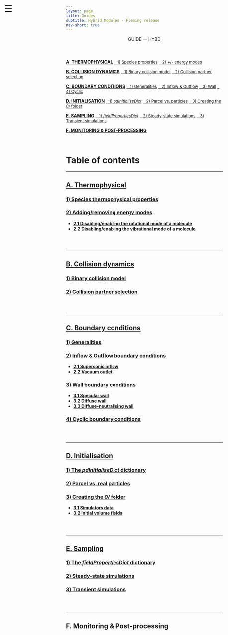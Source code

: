 ```yaml
---
layout: page
title: Guides
subtitle: Hybrid Modules - Fleming release
nav-short: true
---
```


<div id="mySidenav" class="sidenav">
  <a href="javascript:void(0)" class="closebtn" onclick="closeNav()"><i class='fa fa-times'></i></a>
  <header>GUIDE — HYBD</header>
  <a href="https://hystrath.github.io/guides/fleming/picdsmc/thermophysical/"><b>A. THERMOPHYSICAL</b></a>
  <a href="https://hystrath.github.io/guides/fleming/picdsmc/thermophysical/#1-species-thermophysical-properties" style="padding-top:4px; padding-bottom:4px"><span style="font-size:13px">&nbsp;&nbsp; 1) Species properties</span></a>
  <a href="https://hystrath.github.io/guides/fleming/picdsmc/thermophysical/#2-addingremoving-energy-modes"  style="padding-top:4px"><span style="font-size:13px">&nbsp;&nbsp; 2) +/- energy modes</span></a>

  <a href="https://hystrath.github.io/guides/fleming/picdsmc/collision-dynamics"><b>B. COLLISION DYNAMICS</b></a>
  <a href="https://hystrath.github.io/guides/fleming/picdsmc/collision-dynamics/#1-binary-collision-model"  style="padding-top:4px"><span style="font-size:13px">&nbsp;&nbsp; 1) Binary collision model</span></a>
  <a href="https://hystrath.github.io/guides/fleming/picdsmc/collision-dynamics/#2-collision-partner-selection"  style="padding-top:4px; padding-bottom:4px"><span style="font-size:13px">&nbsp;&nbsp; 2) Collision partner selection</span></a>

  <a href="https://hystrath.github.io/guides/fleming/picdsmc/boundary-conditions"><b>C. BOUNDARY CONDITIONS</b></a>
  <a href="https://hystrath.github.io/guides/fleming/picdsmc/boundary-conditions/#1-generalities"  style="padding-top:4px; padding-bottom:4px"><span style="font-size:13px">&nbsp;&nbsp; 1) Generalities</span></a>
  <a href="https://hystrath.github.io/guides/fleming/picdsmc/boundary-conditions/#2-inflow--outflow-boundary-conditions"  style="padding-top:4px; padding-bottom:4px"><span style="font-size:13px">&nbsp;&nbsp; 2) Inflow & Outflow</span></a>
  <a href="https://hystrath.github.io/guides/fleming/picdsmc/boundary-conditions/#3-wall-boundary-conditions"  style="padding-top:4px; padding-bottom:4px"><span style="font-size:13px">&nbsp;&nbsp; 3) Wall</span></a>
  <a href="https://hystrath.github.io/guides/fleming/picdsmc/boundary-conditions/#4-cyclic-boundary-conditions"  style="padding-top:4px"><span style="font-size:13px">&nbsp;&nbsp; 4) Cyclic</span></a>
  
  <a href="https://hystrath.github.io/guides/fleming/picdsmc/initialisation/"><b>D. INITIALISATION</b></a>
  <a href="https://hystrath.github.io/guides/fleming/picdsmc/initialisation/#1-the-pdinitialisedict-dictionary"  style="padding-top:4px; padding-bottom:4px"><span style="font-size:13px">&nbsp;&nbsp; 1) <i>pdInitialiseDict</i></span></a>
  <a href="https://hystrath.github.io/guides/fleming/picdsmc/initialisation/#2-parcel-vs-real-particles"  style="padding-top:4px; padding-bottom:4px"><span style="font-size:13px">&nbsp;&nbsp; 2) Parcel vs. particles</span></a>
  <a href="https://hystrath.github.io/guides/fleming/picdsmc/initialisation/#3-creating-the-0-folder"  style="padding-top:4px"><span style="font-size:13px">&nbsp;&nbsp; 3) Creating the <i>0/</i> folder</span></a>
  
  <a href="https://hystrath.github.io/guides/fleming/picdsmc/sampling/"><b>E. SAMPLING</b></a>
  <a href="https://hystrath.github.io/guides/fleming/picdsmc/sampling/#1-the-fieldpropertiesdict-dictionary"  style="padding-top:4px; padding-bottom:4px"><span style="font-size:13px">&nbsp;&nbsp; 1) <i>fieldPropertiesDict</i></span></a>
  <a href="https://hystrath.github.io/guides/fleming/picdsmc/sampling/#2-steady-state-simulations"  style="padding-top:4px; padding-bottom:4px"><span style="font-size:13px">&nbsp;&nbsp; 2) Steady-state simulations</span></a>
  <a href="https://hystrath.github.io/guides/fleming/picdsmc/sampling/#3-transient-simulations" style="padding-top:4px; padding-bottom:4px"><span style="font-size:13px">&nbsp;&nbsp; 3) Transient simulations</span></a>
  
  <a href="https://hystrath.github.io/guides/fleming/picdsmc/toc/#f-monitoring--post-processing"><b>F. MONITORING & POST-PROCESSING</b></a>
</div>

<span style="position: fixed;font-size:30px;cursor:pointer; margin:0px; top:60px;left:30px;" onclick="reopenNav()">&#9776;</span>

<script>
function openNav() {
  document.getElementById("mySidenav").style.width = "225px";
  document.getElementById("mySidenav").style.transition = "0s";
}

function closeNav() {
  document.getElementById("mySidenav").style.width = "0px";
}

function reopenNav() {
  document.getElementById("mySidenav").style.width = "225px";
  document.getElementById("mySidenav").style.transition = "0.5s";
}

openNav()
</script>

&nbsp;  

# Table of contents

---  
## [A. Thermophysical](https://hystrath.github.io/guides/fleming/picdsmc/thermophysical/)
### [1) Species thermophysical properties](https://hystrath.github.io/guides/fleming/picdsmc/thermophysical/#1-species-thermophysical-properties)
### [2) Adding/removing energy modes](https://hystrath.github.io/guides/fleming/picdsmc/thermophysical/#2-addingremoving-energy-modes)
+ **[2.1 Disabling/enabling the rotational mode of a molecule](https://hystrath.github.io/guides/fleming/picdsmc/thermophysical/#21-disablingenabling-the-rotational-mode-of-a-molecule)**  
+ **[2.2 Disabling/enabling the vibrational mode of a molecule](https://hystrath.github.io/guides/fleming/picdsmc/thermophysical/#22-disablingenabling-the-vibrational-mode-of-a-molecule)**  


<div class="paragraph"><p><br>
<br></p></div>

---  
## [B. Collision dynamics](https://hystrath.github.io/guides/fleming/picdsmc/collision-dynamics)
### [1) Binary collision model](https://hystrath.github.io/guides/fleming/picdsmc/collision-dynamics/#1-binary-collision-model)
### [2) Collision partner selection](https://hystrath.github.io/guides/fleming/picdsmc/collision-dynamics/#2-collision-partner-selection)


<div class="paragraph"><p><br>
<br></p></div>

--- 
## [C. Boundary conditions](https://hystrath.github.io/guides/fleming/picdsmc/boundary-conditions)     
### [1) Generalities](https://hystrath.github.io/guides/fleming/picdsmc/boundary-conditions/#1-generalities) 
### [2) Inflow & Outflow boundary conditions](https://hystrath.github.io/guides/fleming/picdsmc/boundary-conditions/#2-inflow--outflow-boundary-conditions) 
+ **[2.1 Supersonic inflow](https://hystrath.github.io/guides/fleming/picdsmc/boundary-conditions/#21-supersonic-inflow)**  
+ **[2.2 Vacuum outlet](https://hystrath.github.io/guides/fleming/picdsmc/boundary-conditions/#22-vacuum-outlet)**  

### [3) Wall boundary conditions](https://hystrath.github.io/guides/fleming/picdsmc/boundary-conditions/#3-wall-boundary-conditions)  
+ **[3.1 Specular wall](https://hystrath.github.io/guides/fleming/picdsmc/boundary-conditions/#31-specular-wall)**  
+ **[3.2 Diffuse wall](https://hystrath.github.io/guides/fleming/picdsmc/boundary-conditions/#32-diffuse-wall)**  
+ **[3.3 Diffuse-neutralising wall](https://hystrath.github.io/guides/fleming/picdsmc/boundary-conditions/#33-diffuse-neutralising-wall)**  

### [4) Cyclic boundary conditions](https://hystrath.github.io/guides/fleming/picdsmc/boundary-conditions/#4-cyclic-boundary-conditions) 

<div class="paragraph"><p><br>
<br></p></div>

---  
## [D. Initialisation](https://hystrath.github.io/guides/fleming/picdsmc/initialisation/)
### [1) The _pdInitialiseDict_ dictionary](https://hystrath.github.io/guides/fleming/picdsmc/initialisation/#1-the-pdinitialisedict-dictionary) 
### [2) Parcel vs. real particles](https://hystrath.github.io/guides/fleming/picdsmc/initialisation/#2-parcel-vs-real-particles) 
### [3) Creating the _0/_ folder](https://hystrath.github.io/guides/fleming/picdsmc/initialisation/#3-creating-the-0-folder)  
+ **[3.1 Simulators data](https://hystrath.github.io/guides/fleming/picdsmc/initialisation/#31-simulators-data)**  
+ **[3.2 Initial volume fields](https://hystrath.github.io/guides/fleming/picdsmc/initialisation/#32-initial-volume-fields)**

<div class="paragraph"><p><br>
<br></p></div>

---  
## [E. Sampling](https://hystrath.github.io/guides/fleming/picdsmc/sampling/)
### [1) The _fieldPropertiesDict_ dictionary](https://hystrath.github.io/guides/fleming/picdsmc/sampling/#1-the-fieldpropertiesdict-dictionary) 
### [2) Steady-state simulations](https://hystrath.github.io/guides/fleming/picdsmc/sampling/#2-steady-state-simulations)  
### [3) Transient simulations](https://hystrath.github.io/guides/fleming/picdsmc/sampling/#3-transient-simulations)  

<div class="paragraph"><p><br>
<br></p></div>

---  
## F. Monitoring & Post-processing

<div class="paragraph"><p><br>
<br></p></div>

